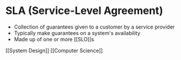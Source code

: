 # SLA (Service-Level Agreement)

- Collection of guarantees given to a customer by a service provider
- Typically make guarantees on a system's availability
- Made up of one or more [[SLO]]s

[[System Design]] [[Computer Science]]